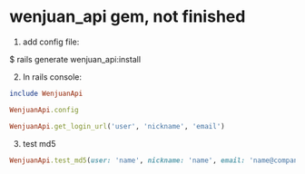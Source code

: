 # wenjuan_api gem, not finished

1. add config file:

$ rails generate wenjuan_api:install

2. In rails console:

```ruby
include WenjuanApi

WenjuanApi.config

WenjuanApi.get_login_url('user', 'nickname', 'email')

```

3. test md5

```ruby
WenjuanApi.test_md5(user: 'name', nickname: 'name', email: 'name@company.com', ctime: Time.now.strftime('%Y-%m-%d %H:%M'))
```
